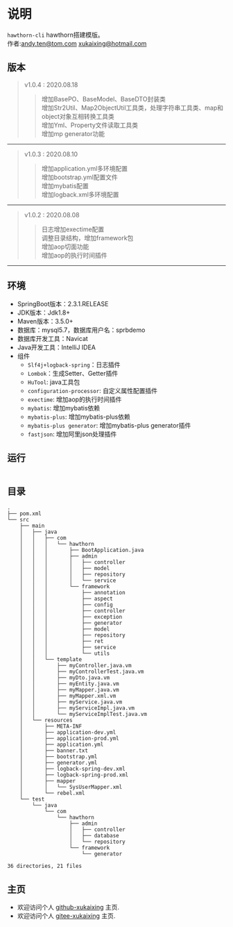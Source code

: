 # 说明

  `hawthorn-cli` hawthorn搭建模版。   
  作者:andy.ten@tom.com
      xukaixing@hotmail.com
  
## 版本
> v1.0.4 : 2020.08.18  
>> 增加BasePO、BaseModel、BaseDTO封装类     
>> 增加Str2Util、Map2ObjectUtil工具类，处理字符串工具类、map和object对象互相转换工具类      
>> 增加Yml、Property文件读取工具类    
>> 增加mp generator功能  

---

> v1.0.3 : 2020.08.10 
>> 增加application.yml多环境配置    
>> 增加bootstrap.yml配置文件    
>> 增加mybatis配置  
>> 增加logback.xml多环境配置  

---

> v1.0.2 : 2020.08.08 
>> 日志增加exectime配置  
>> 调整目录结构，增加framework包  
>> 增加aop切面功能  
>> 增加aop的执行时间插件

---

## 环境

- SpringBoot版本：2.3.1.RELEASE
- JDK版本：Jdk1.8+
- Maven版本：3.5.0+
- 数据库：mysql5.7，数据库用户名：sprbdemo
- 数据库开发工具：Navicat
- Java开发工具：IntelliJ IDEA
- 组件
  - `Slf4j+logback-spring`：日志插件
  - `Lombok`：生成Setter、Getter插件
  - `HuTool`: java工具包
  - `configuration-processor`: 自定义属性配置插件
  - `exectime`: 增加aop的执行时间插件
  - `mybatis`: 增加mybatis依赖
  - `mybatis-plus`: 增加mybatis-plus依赖
  - `mybatis-plus generator`: 增加mybatis-plus generator插件
  - `fastjson`: 增加阿里json处理插件
  
## 运行

```java


```

## 目录

``` 目录
.
├── pom.xml
└── src
    ├── main
    │   ├── java
    │   │   ├── com
    │   │   │   └── hawthorn
    │   │   │       ├── BootApplication.java
    │   │   │       ├── admin
    │   │   │       │   ├── controller
    │   │   │       │   ├── model
    │   │   │       │   ├── repository
    │   │   │       │   └── service
    │   │   │       └── framework
    │   │   │           ├── annotation
    │   │   │           ├── aspect
    │   │   │           ├── config
    │   │   │           ├── controller
    │   │   │           ├── exception
    │   │   │           ├── generator
    │   │   │           ├── model
    │   │   │           ├── repository
    │   │   │           ├── ret
    │   │   │           ├── service
    │   │   │           └── utils
    │   │   └── template
    │   │       ├── myController.java.vm
    │   │       ├── myControllerTest.java.vm
    │   │       ├── myDto.java.vm
    │   │       ├── myEntity.java.vm
    │   │       ├── myMapper.java.vm
    │   │       ├── myMapper.xml.vm
    │   │       ├── myService.java.vm
    │   │       ├── myServiceImpl.java.vm
    │   │       └── myServiceImplTest.java.vm
    │   └── resources
    │       ├── META-INF
    │       ├── application-dev.yml
    │       ├── application-prod.yml
    │       ├── application.yml
    │       ├── banner.txt
    │       ├── bootstrap.yml
    │       ├── generator.yml
    │       ├── logback-spring-dev.xml
    │       ├── logback-spring-prod.xml
    │       ├── mapper
    │       │   └── SysUserMapper.xml
    │       └── rebel.xml
    └── test
        └── java
            └── com
                └── hawthorn
                    ├── admin
                    │   ├── controller
                    │   ├── database
                    │   └── repository
                    └── framework
                        └── generator

36 directories, 21 files

```

## 主页

- 欢迎访问个人 [github-xukaixing](https://github.com/xukaixing) 主页.
- 欢迎访问个人 [gitee-xukaixing](https://gitee.com/xukaixing) 主页.
